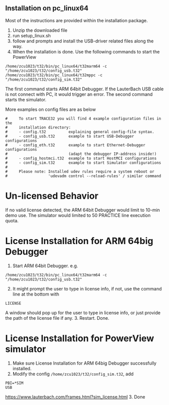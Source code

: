 ## Installation on pc_linux64

Most of the instructions are provided within the installation package.
1. Unzip the downloaded file
2. run setup_linux.sh
3. follow and prompts and install the USB-driver related files along the way.
4. When the installation is done. Use the following commands to start the PowerView
```
/home/zcu1023/t32/bin/pc_linux64/t32marm64 -c "/home/zcu1023/t32/config_usb.t32"
/home/zcu1023/t32/bin/pc_linux64/t32mppc -c "/home/zcu1023/t32/config_sim.t32"
```
The first command starts ARM 64bit Debugger. If the LauterBach USB cable is not connect with PC, it would trigger an error.
The second command starts the simulator.

More examples on config files are as below
```
#     To start TRACE32 you will find 4 example configuration files in the
#     installation directory:
#     - config.t32          explaining general config-file syntax.
#     - config_usb.t32      example to start USB-Debugger configurations
#     - config_eth.t32      example to start Ethernet-Debugger configurations
#                           (adapt the debugger IP-address inside!)
#     - config_hostmci.t32  example to start HostMCI configurations
#     - config_sim.t32      example to start Simulator configurations
#
#     Please note: Installed udev rules require a system reboot or
#                  'udevadm control --reload-rules' / similar command

```
# Un-licensed Behavior

If no valid license detected, the ARM 64bit Debugger would limit to 10-min demo use. The simulator would limited to 50 PRACTICE line execution quota. 

# License Installation for ARM 64big Debugger

1. Start ARM 64bit Debugger. e.g.
```
/home/zcu1023/t32/bin/pc_linux64/t32marm64 -c "/home/zcu1023/t32/config_usb.t32"
```
2. It might prompt the user to type in license info, if not, use the command line at the bottom with
```
LICENSE
```
A window should pop up for the user to type in license info, or just provide the path of the license file if any.
3. Restart. Done.

# License Installation for PowerView simulator

1. Make sure License Installation for ARM 64big Debugger successfully installed. 
2. Modify the config  `/home/zcu1023/t32/config_sim.t32`, add
```
PBI=*SIM
USB
```
https://www.lauterbach.com/frames.html?sim_license.html
3. Done



